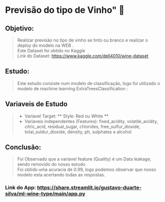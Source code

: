 # Previsão do tipo de Vinho" 🍷

## Objetivo: 
> Realizar previsão no tipo de vinho se tinto ou branco e realizar o deploy do modelo na WEB .</br>
> Este Dataset foi obtido no Kaggle</br>
> Link do Dataset: https://www.kaggle.com/dell4010/wine-dataset
> 
## Estudo:
> Este estudo consiste num modelo de classificação, logo foi utilizado o modelo de machine learning ExtraTreesClassification : </br>

## Variaveis de Estudo
>* Variavel Target: ** Style: Red ou White ** </br>
>* Variaveis independentes (Features): fixed_acidity, volatile_acidity, citric_acid, residual_sugar, 
            chlorides, free_sulfur_dioxide, total_suldur_dioxide, 
            density, ph, sulphates e alcohol


## Conclusão: 
> Foi Observado que a variavel feature (Quality) é um Data leakage, sendo removido do nosso estudo </br>
> Foi obtido uma acuracia de 0.99, logo podemos observar que nosso modelo esta acertando todas as respostas.
> 
### Link do App: https://share.streamlit.io/gustavo-duarte-silva/ml-wine-type/main/app.py
